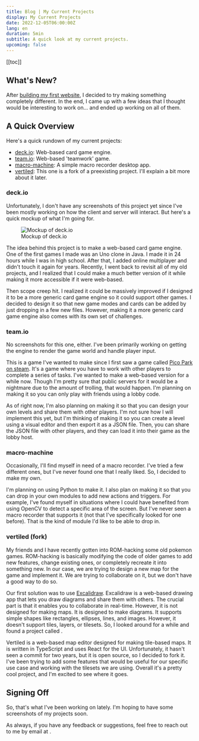 ```yaml
---
title: Blog | My Current Projects
display: My Current Projects
date: 2022-12-05T06:00:00Z
lang: en
duration: 5min
subtitle: A quick look at my current projects.
upcoming: false
---
```


[[toc]]

## What's New?

After [building my first website](/posts/tamugd-writeup), I decided to try making something completely different. In the end, I came up with a few ideas that I thought would be interesting to work on... and ended up working on all of them.

## A Quick Overview

Here's a quick rundown of my current projects:

- [deck.io](#deck-io): Web-based card game engine.
- [team.io](#team-io): Web-based 'teamwork' game.
- [macro-machine](#macro-machine): A simple macro recorder desktop app.
- [vertiled](#vertiled-fork): This one is a fork of a preexisting project. I'll explain a bit more about it later.

### deck.io

Unfortunately, I don't have any screenshots of this project yet since I've been mostly working on how the client and server will interact. But here's a quick mockup of what I'm going for.

<figure>
  <img src="/assets/posts/current-projects/deckio-mockup.png" alt="Mockup of deck.io" rounded-lg dark:invert />
  <figcaption class="caption">Mockup of deck.io</figcaption>
</figure>

The idea behind this project is to make a web-based card game engine. One of the first games I made was an Uno clone in Java. I made it in 24 hours while I was in high school. After that, I added online multiplayer and didn't touch it again for years. Recently, I went back to revisit all of my old projects, and I realized that I could make a much better version of it while making it more accessible if it were web-based.

Then scope creep hit. I realized it could be massively improved if I designed it to be a more generic card game engine so it could support other games. I decided to design it so that new game modes and cards can be added by just dropping in a few new files. However, making it a more generic card game engine also comes with its own set of challenges.

### team.io

No screenshots for this one, either. I've been primarily working on getting the engine to render the game world and handle player input.

This is a game I've wanted to make since I first saw a game called [Pico Park on steam](https://store.steampowered.com/app/1509960/PICO_PARK/). It's a game where you have to work with other players to complete a series of tasks. I've wanted to make a web-based version for a while now. Though I'm pretty sure that public servers for it would be a nightmare due to the amount of trolling, that would happen. I'm planning on making it so you can only play with friends using a lobby code.

As of right now, I'm also planning on making it so that you can design your own levels and share them with other players. I'm not sure how I will implement this yet, but I'm thinking of making it so you can create a level using a visual editor and then export it as a JSON file. Then, you can share the JSON file with other players, and they can load it into their game as the lobby host.

### macro-machine

Occasionally, I'll find myself in need of a macro recorder. I've tried a few different ones, but I've never found one that I really liked. So, I decided to make my own.

I'm planning on using Python to make it. I also plan on making it so that you can drop in your own modules to add new actions and triggers. For example, I've found myself in situations where I could have benefited from using OpenCV to detect a specific area of the screen. But I've never seen a macro recorder that supports it (not that I've specifically looked for one before). That is the kind of module I'd like to be able to drop in.

### vertiled (fork)

My friends and I have recently gotten into ROM-hacking some old pokemon games. ROM-hacking is basically modifying the code of older games to add new features, change existing ones, or completely recreate it into something new. In our case, we are trying to design a new map for the game and implement it. We are trying to collaborate on it, but we don't have a good way to do so.

Our first solution was to use [Excalidraw](https://excalidraw.com/). Excalidraw is a web-based drawing app that lets you draw diagrams and share them with others. The crucial part is that it enables you to collaborate in real-time. However, it is not designed for making maps. It is designed to make diagrams. It supports simple shapes like rectangles, ellipses, lines, and images. However, it doesn't support tiles, layers, or tilesets. So, I looked around for a while and found a project called <GithubLink repo="tehwalris/vertiled" />.

Vertiled is a web-based map editor designed for making tile-based maps. It is written in TypeScript and uses React for the UI. Unfortunately, it hasn't seen a commit for two years, but it is open source, so I decided to fork it. I've been trying to add some features that would be useful for our specific use case and working with the tilesets we are using. Overall it's a pretty cool project, and I'm excited to see where it goes.

## Signing Off

So, that's what I've been working on lately. I'm hoping to have some screenshots of my projects soon.

As always, if you have any feedback or suggestions, feel free to reach out to me by email at <EmailLink to="adibarra00@gmail.com" />.
